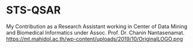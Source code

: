 # STS-QSAR
My Contribution as a Research Assistant working in Center of Data Mining and Biomedical Informatics under Assoc. Prof. Dr. Chanin Nantasenamat. 
<img>https://mt.mahidol.ac.th/wp-content/uploads/2019/10/OriginalLOGO.png</img>
